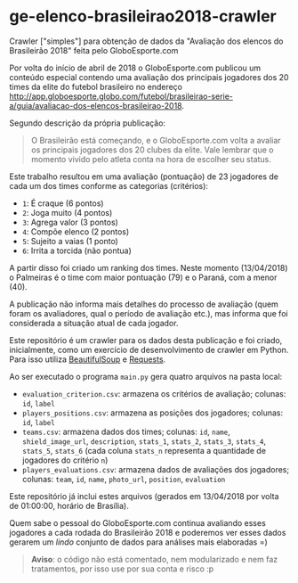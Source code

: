 # ge-elenco-brasileirao2018-crawler
Crawler ["simples"] para obtenção de dados da "Avaliação dos elencos do Brasileirão 2018" feita pelo GloboEsporte.com

Por volta do início de abril de 2018 o GloboEsporte.com publicou um conteúdo especial contendo uma avaliação dos principais jogadores dos 20 times da elite do futebol brasileiro no endereço http://app.globoesporte.globo.com/futebol/brasileirao-serie-a/guia/avaliacao-dos-elencos-brasileirao-2018.

Segundo descrição da própria publicação:

> O Brasileirão está começando, e o GloboEsporte.com volta a avaliar os principais jogadores dos 20 clubes da elite. Vale lembrar que o momento vivido pelo atleta conta na hora de escolher seu status.

Este trabalho resultou em uma avaliação (pontuação) de 23 jogadores de cada um dos times conforme as categorias (critérios):

* `1`: É craque (6 pontos)
* `2`: Joga muito (4 pontos)
* `3`: Agrega valor (3 pontos)
* `4`: Compõe elenco (2 pontos)
* `5`: Sujeito a vaias (1 ponto)
* `6`: Irrita a torcida (não pontua)

A partir disso foi criado um ranking dos times. Neste momento (13/04/2018) o Palmeiras é o time com maior pontuação (79) e o Paraná, com a menor (40).

A publicação não informa mais detalhes do processo de avaliação (quem foram os avaliadores, qual o período de avaliação etc.), mas informa que foi considerada a situação atual de cada jogador.

Este repositório é um crawler para os dados desta publicação e foi criado, inicialmente, como um exercício de desenvolvimento de crawler em Python. Para isso utiliza [BeautifulSoup](https://www.crummy.com/software/BeautifulSoup/) e [Requests](http://docs.python-requests.org/en/master/).

Ao ser executado o programa `main.py` gera quatro arquivos na pasta local:

* `evaluation_criterion.csv`: armazena os critérios de avaliação; colunas: `id`, `label`
* `players_positions.csv`: armazena as posições dos jogadores; colunas: `id`, `label`
* `teams.csv`: armazena dados dos times; colunas: `id`, `name`, `shield_image_url`, `description`, `stats_1`, `stats_2`, `stats_3`, `stats_4`, `stats_5`, `stats_6` (cada coluna `stats_n` representa a quantidade de jogadores do critério `n`)
* `players_evaluations.csv`: armazena dados de avaliações dos jogadores; colunas: `team`, `id`, `name`, `photo_url`, `position`, `evaluation`

Este repositório já inclui estes arquivos (gerados em 13/04/2018 por volta de 01:00:00, horário de Brasília).

Quem sabe o pessoal do GloboEsporte.com continua avaliando esses jogadores a cada rodada do Brasileirão 2018 e poderemos ver esses dados gerarem um *lindo* conjunto de dados para análises mais elaboradas =)

> **Aviso**: o código não está comentado, nem modularizado e nem faz tratamentos, por isso use por sua conta e risco :p


